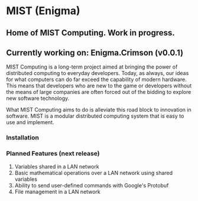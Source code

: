 # MIST (Enigma)
## Home of MIST Computing. Work in progress.
## Currently working on: Enigma.Crimson (v0.0.1)

MIST Computing is a long-term project aimed at bringing the power of distributed computing to everyday developers. Today, as always, our ideas for what computers can do far exceed the capability of modern hardware. This means that developers who are new to the game or developers without the means of large companies are often forced out of the bidding to explore new software technology.

What MIST Computing aims to do is alleviate this road block to innovation in software. MIST is a modular distributed computing system that is easy to use and implement.

### Installation

### Planned Features (next release)
1. Variables shared in a LAN network
1. Basic mathematical operations over a LAN network using shared variables
1. Ability to send user-defined commands with Google's Protobuf
1. File management in a LAN network
